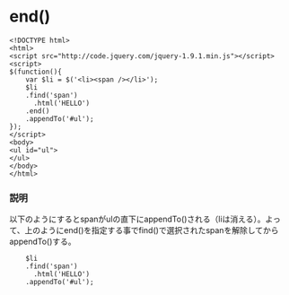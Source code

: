 ﻿# end()

```clike
<!DOCTYPE html>
<html>
<script src="http://code.jquery.com/jquery-1.9.1.min.js"></script>
<script>
$(function(){
    var $li = $('<li><span /></li>');
    $li
    .find('span')
      .html('HELLO')
    .end()
    .appendTo('#ul');
});
</script>
<body>
<ul id="ul">
</ul>
</body>
</html>
```

### 説明
以下のようにするとspanがulの直下にappendTo()される（liは消える）。よって、上のようにend()を指定する事でfind()で選択されたspanを解除してからappendTo()する。

```clike
    $li
    .find('span')
      .html('HELLO')
    .appendTo('#ul');
```
